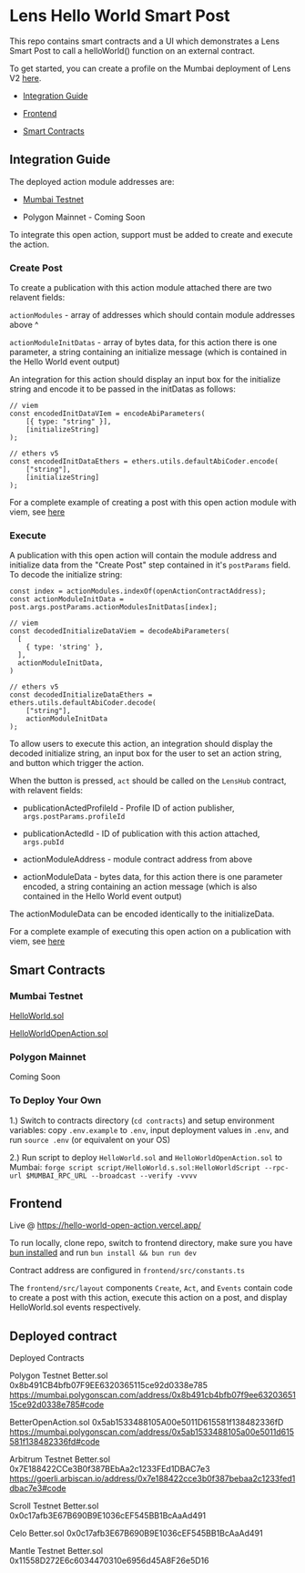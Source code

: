 # Lens Hello World Smart Post

This repo contains smart contracts and a UI which demonstrates a Lens Smart Post to call a helloWorld() function on an external contract.

To get started, you can create a profile on the Mumbai deployment of Lens V2 [here](https://web-git-lens-v2-testnet-heyxyz.vercel.app/).


- [Integration Guide](#integration-guide)

- [Frontend](#frontend)

- [Smart Contracts](#smart-contracts)



## Integration Guide 

The deployed action module addresses are: 

- [Mumbai Testnet](https://mumbai.polygonscan.com/address/0xfd2F3677147047F327FA5506D94D54d93080C7D9) 

- Polygon Mainnet - Coming Soon 


To integrate this open action, support must be added to create and execute the action.

### Create Post

To create a publication with this action module attached there are two relavent fields:

`actionModules` - array of addresses which should contain module addresses above ^

`actionModuleInitDatas` - array of bytes data, for this action there is one parameter, a string containing an initialize message (which is contained in the Hello World event output)


An integration for this action should display an input box for the initialize string and encode it to be passed in the initDatas as follows:

```
// viem
const encodedInitDataVIem = encodeAbiParameters(
    [{ type: "string" }],
    [initializeString]
);

// ethers v5
const encodedInitDataEthers = ethers.utils.defaultAbiCoder.encode(
    ["string"],
    [initializeString]
);
```

For a complete example of creating a post with this open action module with viem, see [here](https://github.com/defispartan/lens-hello-world-open-action/blob/master/frontend/src/layout/Create.tsx)



### Execute

A publication with this open action will contain the module address and initialize data from the "Create Post" step contained in it's `postParams` field. To decode the initialize string:

```
const index = actionModules.indexOf(openActionContractAddress);
const actionModuleInitData = post.args.postParams.actionModulesInitDatas[index];

// viem
const decodedInitializeDataViem = decodeAbiParameters(
  [
    { type: 'string' },
  ],
  actionModuleInitData,
)

// ethers v5
const decodedInitializeDataEthers = ethers.utils.defaultAbiCoder.decode(
    ["string"],
    actionModuleInitData
);
```

To allow users to execute this action, an integration should display the decoded initialize string, an input box for the user to set an action string, and button which trigger the action.

When the button is pressed, `act` should be called on the `LensHub` contract, with relavent fields:

- publicationActedProfileId - Profile ID of action publisher, `args.postParams.profileId`

- publicationActedId - ID of publication with this action attached, `args.pubId`

- actionModuleAddress - module contract address from above

- actionModuleData - bytes data, for this action there is one parameter encoded, a string containing an action message (which is also contained in the Hello World event output)


The actionModuleData can be encoded identically to the initializeData.

For a complete example of executing this open action on a publication with viem, see [here](https://github.com/defispartan/lens-hello-world-open-action/blob/master/frontend/src/layout/Act.tsx)



## Smart Contracts


### Mumbai Testnet

[HelloWorld.sol](https://mumbai.polygonscan.com/address/0xEcfeeE4dcEa32f109da4Ad4D97453cC2d998B60A) 

[HelloWorldOpenAction.sol](https://mumbai.polygonscan.com/address/0xfd2F3677147047F327FA5506D94D54d93080C7D9) 

### Polygon Mainnet

Coming Soon


### To Deploy Your Own

1.) Switch to contracts directory (`cd contracts`) and setup environment variables: copy `.env.example` to `.env`, input deployment values in `.env`, and run `source .env` (or equivalent on your OS) 

2.) Run script to deploy `HelloWorld.sol` and `HelloWorldOpenAction.sol` to Mumbai: `forge script script/HelloWorld.s.sol:HelloWorldScript --rpc-url $MUMBAI_RPC_URL --broadcast --verify -vvvv` 



## Frontend

Live @ https://hello-world-open-action.vercel.app/

To run locally, clone repo, switch to frontend directory, make sure you have [bun installed](https://bun.sh/docs/installation) and run `bun install && bun run dev` 

Contract address are configured in `frontend/src/constants.ts` 

The `frontend/src/layout` components `Create`, `Act`, and `Events` contain code to create a post with this action, execute this action on a post, and display HelloWorld.sol events respectively. 

## Deployed contract
Deployed Contracts

Polygon Testnet
Better.sol
0x8b491CB4bfb07F9EE6320365115ce92d0338e785
https://mumbai.polygonscan.com/address/0x8b491cb4bfb07f9ee6320365115ce92d0338e785#code

BetterOpenAction.sol
0x5ab1533488105A00e5011D615581f138482336fD
https://mumbai.polygonscan.com/address/0x5ab1533488105a00e5011d615581f138482336fd#code


Arbitrum Testnet
Better.sol
0x7E188422CCe3B0f387BEbAa2c1233FEd1DBAC7e3
https://goerli.arbiscan.io/address/0x7e188422cce3b0f387bebaa2c1233fed1dbac7e3#code

Scroll Testnet
Better.sol
0x0c17afb3E67B690B9E1036cEF545BB1BcAaAd491


Celo
Better.sol
0x0c17afb3E67B690B9E1036cEF545BB1BcAaAd491


Mantle Testnet
Better.sol
0x11558D272E6c6034470310e6956d45A8F26e5D16
